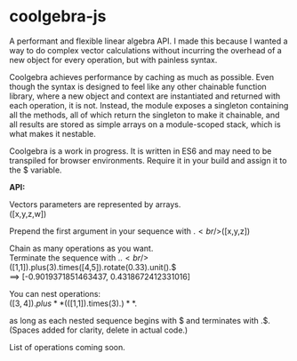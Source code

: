 # coolgebra-js

A performant and flexible linear algebra API.
I made this because I wanted a way to do complex vector calculations without incurring the overhead of a new object for every operation, but with painless syntax.

Coolgebra achieves performance by caching as much as possible. Even though the syntax is designed to feel like any other chainable function library, where a new object and context are instantiated and returned with each operation, it is not. Instead, the module exposes a singleton containing all the methods, all of which return the singleton to make it chainable, and all results are stored as simple arrays on a module-scoped stack, which is what makes it nestable.

Coolgebra is a work in progress. It is written in ES6 and may need to be transpiled for browser environments.
Require it in your build and assign it to the $ variable.

**API:**

Vectors parameters are represented by arrays.
<br/>([x,y,z,w])
  
Prepend the first argument in your sequence with $.
<br/>$([x,y,z])

Chain as many operations as you want.
<br/>Terminate the sequence with .$.
<br/>$([1,1]).plus(3).times([4,5]).rotate(0.33).unit().$
<br/>==> [-0.9019371851463437, 0.4318672412331016]

You can nest operations:
<br/>$([3,4]).plus  **($([1,1]).times(3).$)**  .$

as long as each nested sequence begins with $ and terminates with .$.
(Spaces added for clarity, delete in actual code.)

List of operations coming soon.
